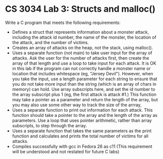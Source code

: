 # CS 3034 Lab 3: Structs and malloc()

Write a C program that meets the following requirements:

* Defines a struct that represents information about a monster attack, including the attack id number, the name of the monster, the location of the attack, and the number of victims.
* Creates an array of attacks on the heap, not the stack, using malloc().
* Uses a separate function (not main) to take user input for the array of attacks. Ask the user for the number of attacks first, then create the array of that length and use a loop to take input for each attack. It is OK in this lab if the program can not correctly handle a monster name or location that includes whitespace (eg, "Jersey Devil"). However, when you take the input, use a length parameter for each string to ensure that you do not take more input than the string (which is an array of chars in memory) can hold. Use array subscripts here, and set the id number to the array subscript plus 1 (eg, the first attack is attack #1.) This function may take a pointer as a parameter and return the length of the array, but you may also use some other way to track the size of the arrray,
* Uses a separate function to print out information for each attack. This function should take a pointer to the array and the length of the array as parameters. Use a loop that uses pointer arithmetic, rather than array subscripts, to step through the array.
* Uses a separate function that takes the same parameters as the print function and calculates and prints the total number of victims for all attacks.
* Compiles successfully with gcc in Fedora 26 as c11 (This requirement will be understood and not restated for future C labs)
